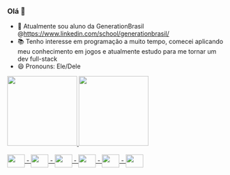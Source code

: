 ### Olá 👋

- 🌱 Atualmente sou aluno da GenerationBrasil @https://www.linkedin.com/school/generationbrasil/
- 📚 Tenho interesse em programação a muito tempo, comecei aplicando meu conhecimento em jogos e atualmente estudo para me tornar um dev full-stack
- 😄 Pronouns: Ele/Dele

<div>
  <a href="https://github.com/novaavos">
  <img height="160em" src="https://github-readme-stats.vercel.app/api?username=novaavos&show_icons=true&theme=material-palenight&include_all_commits=true&count_private=true"/>
  <img height="160em" src="https://github-readme-stats.vercel.app/api/top-langs/?username=novaavos&layout=compact&langs_count=16&theme=material-palenight"/>
</div>
<div style="display: inline_block"><br>
  <img align="center" height="30" width="40" src="https://cdn.jsdelivr.net/gh/devicons/devicon/icons/javascript/javascript-original.svg"> - 
  <img align="center" height="30" width="40" src="https://cdn.jsdelivr.net/gh/devicons/devicon/icons/java/java-original.svg"> - 
  <img align="center" height="30" width="40" src="https://cdn.jsdelivr.net/gh/devicons/devicon/icons/csharp/csharp-original.svg"> - 
  <img align="center" height="30" width="40" src="https://cdn.jsdelivr.net/gh/devicons/devicon/icons/xd/xd-plain.svg"> - 
  <img align="center" display="flex" left="50%" height="30" width="40" src="https://cdn.jsdelivr.net/gh/devicons/devicon/icons/docker/docker-plain-wordmark.svg"> -
  <img align="center" display="flex" left="50%" height="30" width="40" src="https://cdn.jsdelivr.net/gh/devicons/devicon/icons/react/react-original-wordmark.svg">
</div>
